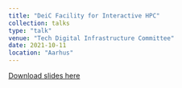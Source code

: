 ```yaml
---
title: "DeiC Facility for Interactive HPC"
collection: talks
type: "talk"
venue: "Tech Digital Infrastructure Committee"
date: 2021-10-11
location: "Aarhus"
---
```


[Download slides here](http://knielbo.github.io/files/kln_au_interactivehpc.pdf)
